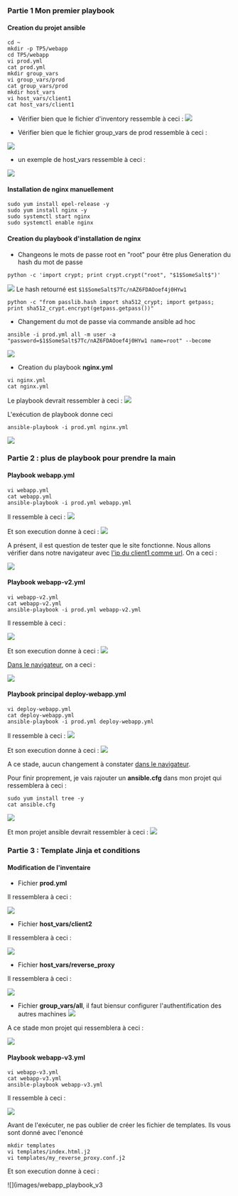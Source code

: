 ### Partie 1 Mon premier playbook
#### Creation du projet ansible
```
cd ~
mkdir -p TP5/webapp
cd TP5/webapp
vi prod.yml
cat prod.yml
mkdir group_vars
vi group_vars/prod
cat group_vars/prod
mkdir host_vars
vi host_vars/client1
cat host_vars/client1 
```
- Vérifier bien que le fichier d'inventory ressemble à ceci : 
![](images/create_inventory_prod_yml.png)

- Vérifier bien que le fichier group_vars de prod ressemble à ceci : 

![](images/create_group_vars_prod.png)

- un exemple de host_vars ressemble à ceci :

![](images/create_host_vars_client1.png)

#### Installation de nginx manuellement

```
sudo yum install epel-release -y
sudo yum install nginx -y 
sudo systemctl start nginx
sudo systemctl enable nginx
```        

#### Creation du playbook d'installation de nginx
- Changeons le mots de passe root en "root" pour être plus 
Generation du hash du mot de passe
```
python -c 'import crypt; print crypt.crypt("root", "$1$SomeSalt$")'
```
![](images/create_hashed_password.png)
Le hash retourné est `$1$SomeSalt$7Tc/nAZ6FDAOoef4j0HYw1`

```
python -c "from passlib.hash import sha512_crypt; import getpass; print sha512_crypt.encrypt(getpass.getpass())"
```
- Changement du mot de passe via commande ansible ad hoc
```
ansible -i prod.yml all -m user -a "password=$1$SomeSalt$7Tc/nAZ6FDAOoef4j0HYw1 name=root" --become
```
![](images/change%20ansible%20password.png)

- Creation du playbook **nginx.yml**
```
vi nginx.yml
cat nginx.yml
```
Le playbook devrait ressembler à ceci : 
![](images/create_nginx_playbook.png)

L'exécution de playbook donne ceci
```
ansible-playbook -i prod.yml nginx.yml
```
![](images/launch_nginx_playbook.png)

### Partie 2 : plus de playbook pour prendre la main
#### Playbook webapp.yml
```
vi webapp.yml
cat webapp.yml
ansible-playbook -i prod.yml webapp.yml
```
Il ressemble à ceci : 
![](images/webapp_playbook.png)

Et son execution donne à ceci : 
![](images/webapp_playbook_execution.png)

A présent, il est question de tester que le site fonctionne. 
Nous allons vérifier dans notre navigateur avec [l'ip du client1 comme url](http://192.168.99.11). On a ceci :

![](images/webapp_playbook_test.png)

#### Playbook webapp-v2.yml
```
vi webapp-v2.yml
cat webapp-v2.yml
ansible-playbook -i prod.yml webapp-v2.yml
```
Il ressemble à ceci : 

![](images/webapp_V2_playbook.png)

Et son execution donne à ceci : 
![](images/webapp_playbook_v2_execution.png)

[Dans le navigateur](http://192.168.99.11), on a ceci : 

![](images/webapp_playbook_v2_test.png)

#### Playbook principal deploy-webapp.yml
```
vi deploy-webapp.yml
cat deploy-webapp.yml
ansible-playbook -i prod.yml deploy-webapp.yml
```

Il ressemble à ceci : 
![](images/deploy-webapp_yml.png)

Et son execution donne à ceci : 
![](images/deploy-webapp_yml_execution.png)

A ce stade, aucun changement à constater [dans le navigateur](http://192.168.99.11).

Pour finir proprement, je vais rajouter un **ansible.cfg** dans mon projet qui ressemblera à ceci : 
```
sudo yum install tree -y
cat ansible.cfg
```
![](images/ansible_cfg.png)

Et mon projet ansible devrait ressembler à ceci :
![](images/workdir_after_part-2.png)

### Partie 3 : Template Jinja et conditions
#### Modification de l'inventaire
- Fichier **prod.yml**

Il ressemblera à ceci :

![](images/edit_inventory.png)

- Fichier **host_vars/client2**

Il ressemblera à ceci :

![](images/create_host_vars_client2.png)

- Fichier **host_vars/reverse_proxy**

Il ressemblera à ceci :

![](images/create_host_vars_creverse_proxy.png)

- Fichier **group_vars/all**, il faut biensur configurer l'authentification des autres machines
![](images/group_vars_all.png)


A ce stade mon projet qui ressemblera  à ceci :

![](images/workdir_state.png)

#### Playbook webapp-v3.yml
```
vi webapp-v3.yml
cat webapp-v3.yml
ansible-playbook webapp-v3.yml
```
Il ressemble à ceci : 

![](images/webapp_V3_playbook.png)

Avant de l'exécuter, ne pas oublier de créer les fichier de templates. Ils vous sont donné avec l'enoncé
```
mkdir templates
vi templates/index.html.j2
vi templates/my_reverse_proxy.conf.j2
```

Et son execution donne à ceci : 

![](images/webapp_playbook_v3